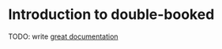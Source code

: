 # Introduction to double-booked

TODO: write [great documentation](http://jacobian.org/writing/what-to-write/)
